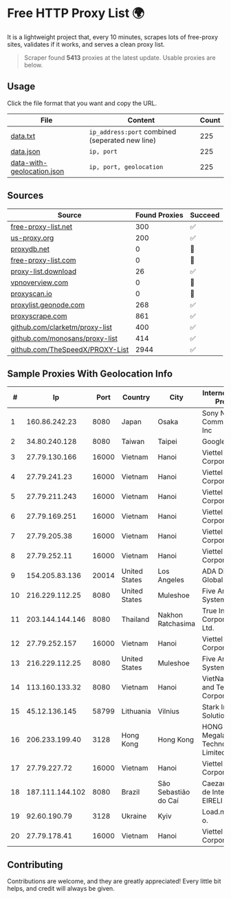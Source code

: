 
# Free HTTP Proxy List 🌍

It is a lightweight project that, every 10 minutes, scrapes lots of free-proxy sites, validates if it works, and serves a clean proxy list.


> Scraper found **5413** proxies at the latest update. Usable proxies are below.

## Usage

Click the file format that you want and copy the URL.


|File|Content|Count|
|----|-------|-----|
|[data.txt](https://raw.githubusercontent.com/themiralay/Proxy-List-World/master/data.txt)|`ip_address:port` combined (seperated new line)|225|
|[data.json](https://raw.githubusercontent.com/themiralay/Proxy-List-World/master/data.json)|`ip, port`|225|
|[data-with-geolocation.json](https://raw.githubusercontent.com/themiralay/Proxy-List-World/master/data-with-geolocation.json)|`ip, port, geolocation`|225|

## Sources

|Source|Found Proxies|Succeed|
|------|-------------|-------|
|[free-proxy-list.net](https://free-proxy-list.net)|300|✅|
|[us-proxy.org](https://www.us-proxy.org)|200|✅|
|[proxydb.net](http://proxydb.net)|0|🚫|
|[free-proxy-list.com](https://free-proxy-list.com/?page=&port=&type%5B%5D=http&type%5B%5D=https&up_time=0&search=Search)|0|🚫|
|[proxy-list.download](https://www.proxy-list.download/HTTP)|26|✅|
|[vpnoverview.com](https://vpnoverview.com/privacy/anonymous-browsing/free-proxy-servers)|0|🚫|
|[proxyscan.io](https://www.proxyscan.io)|0|🚫|
|[proxylist.geonode.com](https://proxylist.geonode.com/api/proxy-list?limit=300&page=1&sort_by=lastChecked&sort_type=desc&protocols=http,https)|268|✅|
|[proxyscrape.com](https://api.proxyscrape.com/v2/?request=displayproxies&protocol=http&timeout=10000&country=all&ssl=all&anonymity=all)|861|✅|
|[github.com/clarketm/proxy-list](https://raw.githubusercontent.com/clarketm/proxy-list/master/proxy-list-raw.txt)|400|✅|
|[github.com/monosans/proxy-list](https://raw.githubusercontent.com/monosans/proxy-list/main/proxies/http.txt)|414|✅|
|[github.com/TheSpeedX/PROXY-List](https://raw.githubusercontent.com/TheSpeedX/PROXY-List/master/http.txt)|2944|✅|


## Sample Proxies With Geolocation Info

|#|Ip|Port|Country|City|Internet Service Provider|
|-|--|----|-------|----|-------------------------|
|1|160.86.242.23|8080|Japan|Osaka|Sony Network Communications Inc|
|2|34.80.240.128|8080|Taiwan|Taipei|Google LLC|
|3|27.79.130.166|16000|Vietnam|Hanoi|Viettel Corporation|
|4|27.79.241.23|16000|Vietnam|Hanoi|Viettel Corporation|
|5|27.79.211.243|16000|Vietnam|Hanoi|Viettel Corporation|
|6|27.79.169.251|16000|Vietnam|Hanoi|Viettel Corporation|
|7|27.79.205.38|16000|Vietnam|Hanoi|Viettel Corporation|
|8|27.79.252.11|16000|Vietnam|Hanoi|Viettel Corporation|
|9|154.205.83.136|20014|United States|Los Angeles|ADA Digital Global Inc|
|10|216.229.112.25|8080|United States|Muleshoe|Five Area Systems, LLC|
|11|203.144.144.146|8080|Thailand|Nakhon Ratchasima|True Internet Corporation CO. Ltd.|
|12|27.79.252.157|16000|Vietnam|Hanoi|Viettel Corporation|
|13|216.229.112.25|8080|United States|Muleshoe|Five Area Systems, LLC|
|14|113.160.133.32|8080|Vietnam|Hanoi|VietNam Post and Telecom Corporation|
|15|45.12.136.145|58799|Lithuania|Vilnius|Stark Industries Solutions LTD|
|16|206.233.199.40|3128|Hong Kong|Hong Kong|HONG KONG Megalayer Technology Co., Limited|
|17|27.79.227.72|16000|Vietnam|Hanoi|Viettel Corporation|
|18|187.111.144.102|8080|Brazil|São Sebastião do Caí|Caezar Provedor de Internet EIRELI|
|19|92.60.190.79|3128|Ukraine|Kyiv|Load.me sp. z o. o.|
|20|27.79.178.41|16000|Vietnam|Hanoi|Viettel Corporation|



## Contributing

Contributions are welcome, and they are greatly appreciated! Every
little bit helps, and credit will always be given.

